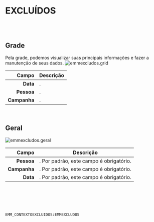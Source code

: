 # EXCLUÍDOS
<br>
<br>

## Grade
Pela grade, podemos visualizar suas principais informações e fazer a manutenção de seus dados.
![emmexcludos.grid](https://raw.githubusercontent.com/netforcews/docs-siscom/master/geral/imagens/emmexcludos.grid.png)

Campo | Descrição
--:|---
**Data** | .
**Pessoa** | .
**Campanha** | .
<br>

## Geral
![emmexcludos.geral](https://raw.githubusercontent.com/netforcews/docs-siscom/master/geral/imagens/emmexcludos.geral.png)

Campo | Descrição
--:|---
**Pessoa** | . Por padrão, este campo é obrigatório.
**Campanha** | . Por padrão, este campo é obrigatório.
**Data** | . Por padrão, este campo é obrigatório.
<br>
<br>
<br>
<br>

```EMM_CONTEXTOEXCLUIDOS:EMMEXCLUDOS```
